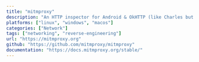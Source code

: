 ```yaml
---
title: "mitmproxy"
description: "An HTTP inspector for Android & OkHTTP (like Charles but on device)"
platforms: ["linux", "windows", "macos"]
categories: ["Network"]
tags: ["networking", "reverse-engineering"]
url: "https://mitmproxy.org"
github: "https://github.com/mitmproxy/mitmproxy"
documentation: "https://docs.mitmproxy.org/stable/"
---
```

